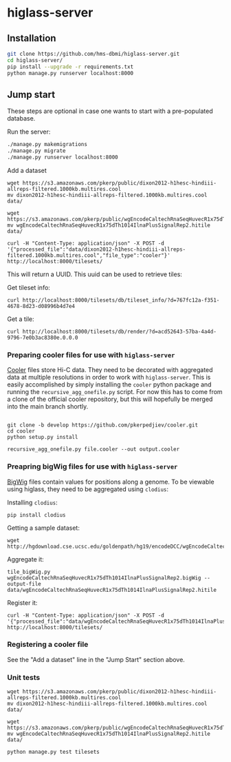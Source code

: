 # higlass-server

## Installation

```bash
git clone https://github.com/hms-dbmi/higlass-server.git
cd higlass-server/
pip install --upgrade -r requirements.txt
python manage.py runserver localhost:8000
```

## Jump start

These steps are optional in case one wants to start with a pre-populated database.

Run the server:

```bash
./manage.py makemigrations
./manage.py migrate
./manage.py runserver localhost:8000
```

Add a dataset

```
wget https://s3.amazonaws.com/pkerp/public/dixon2012-h1hesc-hindiii-allreps-filtered.1000kb.multires.cool
mv dixon2012-h1hesc-hindiii-allreps-filtered.1000kb.multires.cool data/

wget https://s3.amazonaws.com/pkerp/public/wgEncodeCaltechRnaSeqHuvecR1x75dTh1014IlnaPlusSignalRep2.hitile
mv wgEncodeCaltechRnaSeqHuvecR1x75dTh1014IlnaPlusSignalRep2.hitile data/

curl -H "Content-Type: application/json" -X POST -d '{"processed_file":"data/dixon2012-h1hesc-hindiii-allreps-filtered.1000kb.multires.cool","file_type":"cooler"}' http://localhost:8000/tilesets/
```

This will return a UUID. This uuid can be used to retrieve tiles:

Get tileset info:

```
curl http://localhost:8000/tilesets/db/tileset_info/?d=767fc12a-f351-4678-8d23-d08996b4d7e4
```

Get a tile:

```
curl http://localhost:8000/tilesets/db/render/?d=acd52643-57ba-4a4d-9796-7e0b3ac8380e.0.0.0
```

### Preparing cooler files for use with `higlass-server`

[Cooler](https://github.com/mirnylab/cooler) files store Hi-C data. They need to be decorated with aggregated data at multiple resolutions in order to work with `higlass-server`.
This is easily accomplished by simply installing the `cooler` python package and running the `recursive_agg_onefile.py` script. For now this has to come from a clone of the
official cooler repository, but this will hopefully be merged into the main branch shortly.

```

git clone -b develop https://github.com/pkerpedjiev/cooler.git
cd cooler
python setup.py install

recursive_agg_onefile.py file.cooler --out output.cooler
```

### Preapring bigWig files for use with `higlass-server`

[BigWig](https://genome.ucsc.edu/goldenpath/help/bigWig.html) files contain values for positions along a genome. To be viewable using higlass, they need to be aggregated using `clodius`:

Installing `clodius`:

```
pip install clodius
```

Getting a sample dataset:

```
wget http://hgdownload.cse.ucsc.edu/goldenpath/hg19/encodeDCC/wgEncodeCaltechRnaSeq/wgEncodeCaltechRnaSeqHuvecR1x75dTh1014IlnaPlusSignalRep2.bigWig
```

Aggregate it:

```
tile_bigWig.py wgEncodeCaltechRnaSeqHuvecR1x75dTh1014IlnaPlusSignalRep2.bigWig --output-file data/wgEncodeCaltechRnaSeqHuvecR1x75dTh1014IlnaPlusSignalRep2.hitile
```

Register it:

```
curl -H "Content-Type: application/json" -X POST -d '{"processed_file":"data/wgEncodeCaltechRnaSeqHuvecR1x75dTh1014IlnaPlusSignalRep2","file_type":"hitile"}' http://localhost:8000/tilesets/
```

### Registering a cooler file

See the "Add a dataset" line in the "Jump Start" section above.

### Unit tests

```
wget https://s3.amazonaws.com/pkerp/public/dixon2012-h1hesc-hindiii-allreps-filtered.1000kb.multires.cool
mv dixon2012-h1hesc-hindiii-allreps-filtered.1000kb.multires.cool data/

wget https://s3.amazonaws.com/pkerp/public/wgEncodeCaltechRnaSeqHuvecR1x75dTh1014IlnaPlusSignalRep2.hitile
mv wgEncodeCaltechRnaSeqHuvecR1x75dTh1014IlnaPlusSignalRep2.hitile data/

python manage.py test tilesets
```
